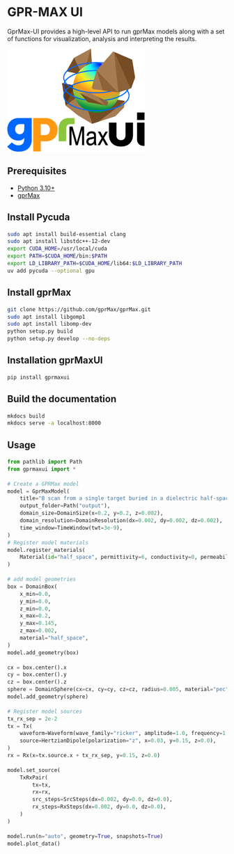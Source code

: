 # GPR-MAX UI

GprMax-UI provides a high-level API to run gprMax models along with a set of functions for visualization, analysis and interpreting the results. 

![Library Logo](https://raw.githubusercontent.com/OpenSciML/gprmaxui/main/images/logo.png)

## Prerequisites

- [Python 3.10+](https://www.python.org/downloads/)
- [gprMax](https://docs.gprmax.com/en/latest/)

## Install Pycuda
    
```bash
sudo apt install build-essential clang
sudo apt install libstdc++-12-dev
export CUDA_HOME=/usr/local/cuda
export PATH=$CUDA_HOME/bin:$PATH
export LD_LIBRARY_PATH=$CUDA_HOME/lib64:$LD_LIBRARY_PATH
uv add pycuda --optional gpu
```

## Install gprMax

```bash
git clone https://github.com/gprMax/gprMax.git
sudo apt install libgomp1
sudo apt install libomp-dev
python setup.py build
python setup.py develop --no-deps
```

## Installation gprMaxUI

```bash
pip install gprmaxui
```


## Build the documentation

```bash
mkdocs build
mkdocs serve -a localhost:8000
```


## Usage

```Python
from pathlib import Path
from gprmaxui import *

# Create a GPRMax model
model = GprMaxModel(
    title="B scan from a single target buried in a dielectric half-space",
    output_folder=Path("output"),
    domain_size=DomainSize(x=0.2, y=0.2, z=0.002),
    domain_resolution=DomainResolution(dx=0.002, dy=0.002, dz=0.002),
    time_window=TimeWindow(twt=3e-9),
)
# Register model materials
model.register_materials(
    Material(id="half_space", permittivity=6, conductivity=0, permeability=1)
)

# add model geometries
box = DomainBox(
    x_min=0.0,
    y_min=0.0,
    z_min=0.0,
    x_max=0.2,
    y_max=0.145,
    z_max=0.002,
    material="half_space",
)
model.add_geometry(box)

cx = box.center().x
cy = box.center().y
cz = box.center().z
sphere = DomainSphere(cx=cx, cy=cy, cz=cz, radius=0.005, material="pec")
model.add_geometry(sphere)

# Register model sources
tx_rx_sep = 2e-2
tx = Tx(
    waveform=Waveform(wave_family="ricker", amplitude=1.0, frequency=1.5e9),
    source=HertzianDipole(polarization="z", x=0.03, y=0.15, z=0.0),
)
rx = Rx(x=tx.source.x + tx_rx_sep, y=0.15, z=0.0)

model.set_source(
    TxRxPair(
        tx=tx,
        rx=rx,
        src_steps=SrcSteps(dx=0.002, dy=0.0, dz=0.0),
        rx_steps=RxSteps(dx=0.002, dy=0.0, dz=0.0),
    )
)

model.run(n="auto", geometry=True, snapshots=True)
model.plot_data()
```
